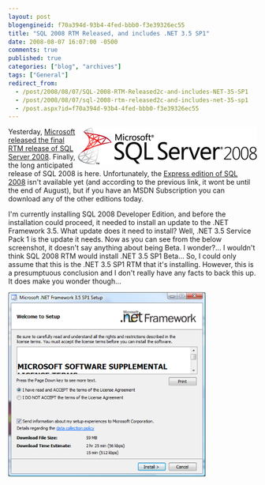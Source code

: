 ```yaml
---
layout: post
blogengineid: f70a394d-93b4-4fed-bbb0-f3e39326ec55
title: "SQL 2008 RTM Released, and includes .NET 3.5 SP1"
date: 2008-08-07 16:07:00 -0500
comments: true
published: true
categories: ["blog", "archives"]
tags: ["General"]
redirect_from: 
  - /post/2008/08/07/SQL-2008-RTM-Released2c-and-includes-NET-35-SP1
  - /post/2008/08/07/sql-2008-rtm-released2c-and-includes-net-35-sp1
  - /post.aspx?id=f70a394d-93b4-4fed-bbb0-f3e39326ec55
---
```

<!-- more -->

<img src="/files/SQL2008Logo.gif" alt="" align="right" />Yesterday, <a href="http://www.microsoft.com/presspass/press/2008/aug08/08-06SQLServer2008PR.mspx">Microsoft released the final RTM release of SQL Server 2008</a>. Finally, the long anticipated release of SQL 2008 is here. Unfortunately, the <a href="http://www.microsoft.com/sqlserver/2008/en/us/express.aspx">Express edition of SQL 2008</a> isn't available yet (and according to the previous link, it wont be until the end of August), but if you have an MSDN Subscription you can download any of the other editions today.

I'm currently installing SQL 2008 Developer Edition, and before the installation could proceed, it needed to install an update to the .NET Framework 3.5. What update does it need to install? Well, .NET 3.5 Service Pack 1 is the update it needs. Now as you can see from the below screenshot, it doesn't say anything about being Beta. I wonder?... I wouldn't think SQL 2008 RTM would install .NET 3.5 SP1 Beta... So, I could only assume that this is the .NET 3.5 SP1 RTM that it's installing. However, this is a presumptuous conclusion and I don't really have any facts to back this up. It does make you wonder though...

<img src="/files/SQL2008RTM_dotNet35SP1_Included.png" alt="" width="400" />

 
